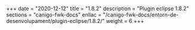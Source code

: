 +++
date        = "2020-12-12"
title       = "1.8.2"
description = "Plugin eclipse 1.8.2"
sections    = "canigo-fwk-docs"
enllac		= "/canigo-fwk-docs/entorn-de-desenvolupament/plugin-eclipse/1.8.2/"
weight		= 6
+++
